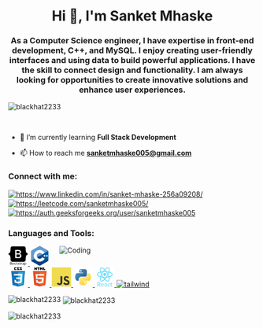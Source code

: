 <h1 align="center">Hi 👋, I'm Sanket  Mhaske</h1>
<h3 align="center">As a Computer Science engineer, I have expertise in front-end development, C++, and MySQL. I enjoy creating user-friendly interfaces and using data to build powerful applications. I have the skill to connect design and functionality. I am always looking for opportunities to create innovative solutions and enhance user experiences.</h3>

<p align="left"> <img src="https://komarev.com/ghpvc/?username=blackhat2233&label=Profile%20views&color=0e75b6&style=flat" alt="blackhat2233" /> </p>

<p align="left"> <a href="https://twitter.com/" target="blank"><img src="https://img.shields.io/twitter/follow/?logo=twitter&style=for-the-badge" alt="" /></a> </p>

- 🌱 I’m currently learning **Full Stack Development**

- 📫 How to reach me **sanketmhaske005@gmail.com**

<h3 align="left">Connect with me:</h3>
<p align="left">
<a href="https://www.linkedin.com/in/sanket-mhaske-256a09208/" target="blank"><img align="center" src="https://raw.githubusercontent.com/rahuldkjain/github-profile-readme-generator/master/src/images/icons/Social/linked-in-alt.svg" alt="https://www.linkedin.com/in/sanket-mhaske-256a09208/" height="30" width="40" /></a>
<a href="https://leetcode.com/sanketmhaske005/" target="blank"><img align="center" src="https://raw.githubusercontent.com/rahuldkjain/github-profile-readme-generator/master/src/images/icons/Social/leet-code.svg" alt="https://leetcode.com/sanketmhaske005/" height="30" width="40" /></a>
<a href="https://auth.geeksforgeeks.org/user/https://auth.geeksforgeeks.org/user/sanketmhaske005" target="blank"><img align="center" src="https://raw.githubusercontent.com/rahuldkjain/github-profile-readme-generator/master/src/images/icons/Social/geeks-for-geeks.svg" alt="https://auth.geeksforgeeks.org/user/sanketmhaske005" height="30" width="40" /></a>
</p>

<h3 align="left">Languages and Tools:</h3>
<p align="left"> <a href="https://getbootstrap.com" target="_blank" rel="noreferrer"> 
<img align="right" alt="Coding" width="400" src="https://cdn.dribbble.com/users/1162077/screenshots/3848914/programmer.gif">
<img src="https://raw.githubusercontent.com/devicons/devicon/master/icons/bootstrap/bootstrap-plain-wordmark.svg" alt="bootstrap" width="40" height="40"/> </a> <a href="https://www.w3schools.com/cpp/" target="_blank" rel="noreferrer"> <img src="https://raw.githubusercontent.com/devicons/devicon/master/icons/cplusplus/cplusplus-original.svg" alt="cplusplus" width="40" height="40"/> </a> <a href="https://www.w3schools.com/css/" target="_blank" rel="noreferrer"> <img src="https://raw.githubusercontent.com/devicons/devicon/master/icons/css3/css3-original-wordmark.svg" alt="css3" width="40" height="40"/> </a> <a href="https://www.w3.org/html/" target="_blank" rel="noreferrer"> <img src="https://raw.githubusercontent.com/devicons/devicon/master/icons/html5/html5-original-wordmark.svg" alt="html5" width="40" height="40"/> </a> <a href="https://developer.mozilla.org/en-US/docs/Web/JavaScript" target="_blank" rel="noreferrer"> <img src="https://raw.githubusercontent.com/devicons/devicon/master/icons/javascript/javascript-original.svg" alt="javascript" width="40" height="40"/> </a> <a href="https://www.python.org" target="_blank" rel="noreferrer"> <img src="https://raw.githubusercontent.com/devicons/devicon/master/icons/python/python-original.svg" alt="python" width="40" height="40"/> </a> <a href="https://reactjs.org/" target="_blank" rel="noreferrer"> <img src="https://raw.githubusercontent.com/devicons/devicon/master/icons/react/react-original-wordmark.svg" alt="react" width="40" height="40"/> </a> <a href="https://tailwindcss.com/" target="_blank" rel="noreferrer"> <img src="https://www.vectorlogo.zone/logos/tailwindcss/tailwindcss-icon.svg" alt="tailwind" width="40" height="40"/> </a> </p>

<p><img align="left" src="https://github-readme-stats.vercel.app/api/top-langs?username=blackhat2233&show_icons=true&locale=en&layout=compact" alt="blackhat2233" /></p>

<p>&nbsp;<img align="center" src="https://github-readme-stats.vercel.app/api?username=blackhat2233&show_icons=true&locale=en" alt="blackhat2233" /></p>

<p><img align="center" src="https://github-readme-streak-stats.herokuapp.com/?user=blackhat2233&" alt="blackhat2233" /></p>
